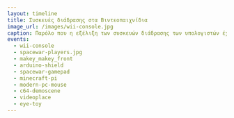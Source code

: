 ```yaml
---
layout: timeline 
title: Συσκευές διάδρασης στα Βιντεοπαιχνίδια 
image_url: /images/wii-console.jpg
caption: Παρόλο που η εξέλιξη των συσκευών διάδρασης των υπολογιστών έχει μείνει σχετικά στάσιμη, μέσα στο χρόνο οι συσκευές που χρησιμοποιούνται για την διάδραση του παίκτη με τον κόσμο του παιχνιδιού αλλάζουν δραματικά και φέρνουν επαναστατικούς και καινοτόμους τρόπους διάδρασης στον τομέα της ψυχαγωγίας και όχι μόνο.
events:
  - wii-console
  - spacewar-players.jpg
  - makey_makey_front
  - arduino-shield
  - spacewar-gamepad
  - minecraft-pi
  - modern-pc-mouse
  - c64-demoscene
  - videoplace
  - eye-toy
---
```

